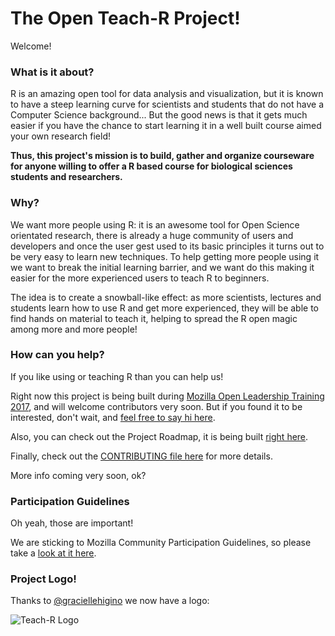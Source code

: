 # The Open Teach-R Project!

Welcome!

### What is it about?

R is an amazing open tool for data analysis and visualization, but it is known to have a steep learning curve for scientists and students that do not have a Computer Science background... But the good news is that it gets much easier if you have the chance to start learning it in a well built course aimed your own research field!

**Thus, this project's mission is to build, gather and organize courseware for anyone willing to offer a R based course for biological sciences students and researchers.**

### Why?

We want more people using R: it is an awesome tool for Open Science orientated research, there is already a huge community of users and developers and once the user gest used to its basic principles it turns out to be very easy to learn new techniques. To help getting more people using it we want to break the initial learning barrier, and we want do this making it easier for the more experienced users to teach R to beginners.

The idea is to create a snowball-like effect: as more scientists, lectures and students learn how to use R and get more experienced, they will be able to find hands on material to teach it, helping to spread the R open magic among more and more people!

### How can you help?

If you like using or teaching R than you can help us!

Right now this project is being built during [Mozilla Open Leadership Training 2017](https://mozilla.github.io/open-leadership-training-series/), and will welcome contributors very soon. But if you found it to be interested, don't wait, and [feel free to say hi here](https://github.com/marcosvital/teach-R-project/issues/1).

Also, you can check out the Project Roadmap, it is being built [right here](https://github.com/marcosvital/teach-R-project/blob/master/ROADMAP.md).

Finally, check out the [CONTRIBUTING file here](https://github.com/marcosvital/teach-R-project/blob/master/CONTRIBUTING.md) for more details.

More info coming very soon, ok?

### Participation Guidelines

Oh yeah, those are important!

We are sticking to Mozilla Community Participation Guidelines, so please take a [look at it here](https://www.mozilla.org/en-US/about/governance/policies/participation/).

### Project Logo!

Thanks to [@graciellehigino](graciellehigino) we now have a logo:

![Teach-R Logo](https://github.com/marcosvital/teach-R-project/blob/master/TeachR.png)
